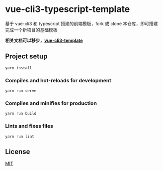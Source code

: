 # vue-cli3-typescript-template

基于 vue-cli3 和 typescript 搭建的前端模板，fork 或 clone 本仓库，即可搭建完成一个新项目的基础模板

**相关文档可以移步，[vue-cli3-template](https://github.com/cklwblove/vue-cli3-template/blob/dev/README.md)**

## Project setup
```
yarn install
```

### Compiles and hot-reloads for development
```
yarn run serve
```

### Compiles and minifies for production
```
yarn run build
```

### Lints and fixes files
```
yarn run lint
```

## License

[MIT](https://github.com/cklwblove/vue-cli3-typescript-template/blob/master/LICENSE)
